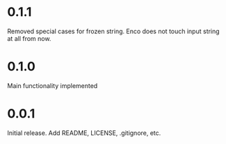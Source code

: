 0.1.1
=====
Removed special cases for frozen string.
Enco does not touch input string at all from now.

0.1.0
=====
Main functionality implemented

0.0.1
=====
Initial release. Add README, LICENSE, .gitignore, etc.